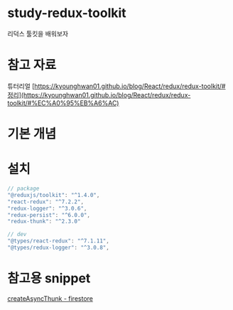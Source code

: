 # study-redux-toolkit

리덕스 툴킷을 배워보자

# 참고 자료

튜터리얼
[https://kyounghwan01.github.io/blog/React/redux/redux-toolkit/#정리](https://kyounghwan01.github.io/blog/React/redux/redux-toolkit/#%EC%A0%95%EB%A6%AC)

# 기본 개념

# 설치

```jsx
// package
"@reduxjs/toolkit": "^1.4.0",
"react-redux": "^7.2.2",
"redux-logger": "^3.0.6",
"redux-persist": "^6.0.0",
"redux-thunk": "^2.3.0"

// dev
"@types/react-redux": "^7.1.11",
"@types/redux-logger": "^3.0.8",

```

# 참고용 snippet

[createAsyncThunk - firestore](https://www.notion.so/createAsyncThunk-firestore-07faa48ab1ec4ec69de992c444b8d10e)
